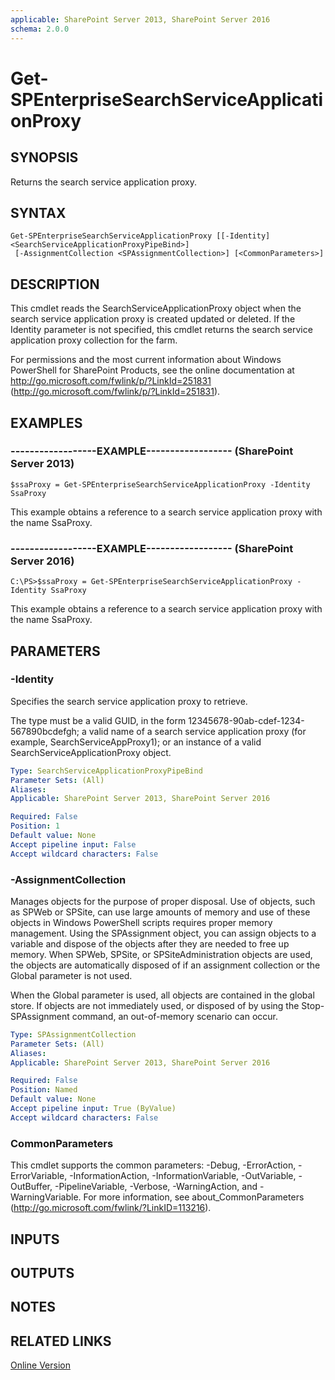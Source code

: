 ```yaml
---
applicable: SharePoint Server 2013, SharePoint Server 2016
schema: 2.0.0
---
```


# Get-SPEnterpriseSearchServiceApplicationProxy

## SYNOPSIS
Returns the search service application proxy.

## SYNTAX

```
Get-SPEnterpriseSearchServiceApplicationProxy [[-Identity] <SearchServiceApplicationProxyPipeBind>]
 [-AssignmentCollection <SPAssignmentCollection>] [<CommonParameters>]
```

## DESCRIPTION
This cmdlet reads the SearchServiceApplicationProxy object when the search service application proxy is created updated or deleted.
If the Identity parameter is not specified, this cmdlet returns the search service application proxy collection for the farm.

For permissions and the most current information about Windows PowerShell for SharePoint Products, see the online documentation at http://go.microsoft.com/fwlink/p/?LinkId=251831 (http://go.microsoft.com/fwlink/p/?LinkId=251831).

## EXAMPLES

### ------------------EXAMPLE------------------ (SharePoint Server 2013)
```
$ssaProxy = Get-SPEnterpriseSearchServiceApplicationProxy -Identity SsaProxy
```

This example obtains a reference to a search service application proxy with the name SsaProxy.

### ------------------EXAMPLE------------------ (SharePoint Server 2016)
```
C:\PS>$ssaProxy = Get-SPEnterpriseSearchServiceApplicationProxy -Identity SsaProxy
```

This example obtains a reference to a search service application proxy with the name SsaProxy.

## PARAMETERS

### -Identity
Specifies the search service application proxy to retrieve.

The type must be a valid GUID, in the form 12345678-90ab-cdef-1234-567890bcdefgh; a valid name of a search service application proxy (for example, SearchServiceAppProxy1); or an instance of a valid SearchServiceApplicationProxy object.

```yaml
Type: SearchServiceApplicationProxyPipeBind
Parameter Sets: (All)
Aliases: 
Applicable: SharePoint Server 2013, SharePoint Server 2016

Required: False
Position: 1
Default value: None
Accept pipeline input: False
Accept wildcard characters: False
```

### -AssignmentCollection
Manages objects for the purpose of proper disposal.
Use of objects, such as SPWeb or SPSite, can use large amounts of memory and use of these objects in Windows PowerShell scripts requires proper memory management.
Using the SPAssignment object, you can assign objects to a variable and dispose of the objects after they are needed to free up memory.
When SPWeb, SPSite, or SPSiteAdministration objects are used, the objects are automatically disposed of if an assignment collection or the Global parameter is not used.

When the Global parameter is used, all objects are contained in the global store.
If objects are not immediately used, or disposed of by using the Stop-SPAssignment command, an out-of-memory scenario can occur.

```yaml
Type: SPAssignmentCollection
Parameter Sets: (All)
Aliases: 
Applicable: SharePoint Server 2013, SharePoint Server 2016

Required: False
Position: Named
Default value: None
Accept pipeline input: True (ByValue)
Accept wildcard characters: False
```

### CommonParameters
This cmdlet supports the common parameters: -Debug, -ErrorAction, -ErrorVariable, -InformationAction, -InformationVariable, -OutVariable, -OutBuffer, -PipelineVariable, -Verbose, -WarningAction, and -WarningVariable. For more information, see about_CommonParameters (http://go.microsoft.com/fwlink/?LinkID=113216).

## INPUTS

## OUTPUTS

## NOTES

## RELATED LINKS

[Online Version](http://technet.microsoft.com/EN-US/library/233890cc-6571-4bd3-bb59-2b549a6098c3(Office.15).aspx)

